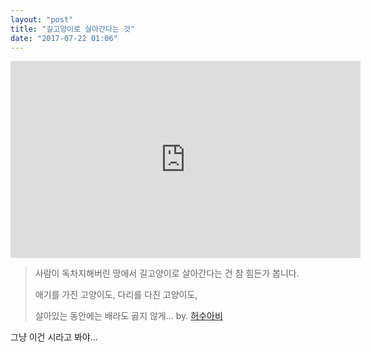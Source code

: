 ```yaml
---
layout: "post"
title: "길고양이로 살아간다는 것"
date: "2017-07-22 01:06"
---
```


<iframe width="560" height="315" src="https://www.youtube.com/embed/xdGxPKoitYo?ecver=1" frameborder="0" allowfullscreen> </iframe>

> 사람이 독차지해버린 땅에서
길고양이로 살아간다는 건 참 힘든가 봅니다.
>
>애기를 가진 고양이도,
>다리를 다친 고양이도,
>
>살아있는 동안에는 배라도 곯지 않게...
>by. [허수아비](https://www.youtube.com/channel/UCyoqIWgyiQmxYiNP_l7KlyQ)

그냥 이건 시라고 봐야...
